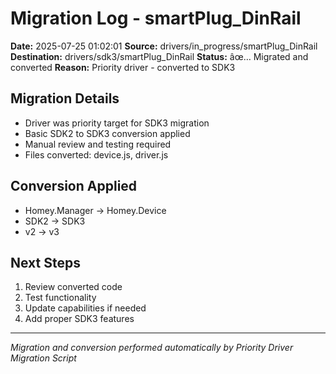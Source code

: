 ﻿# Migration Log - smartPlug_DinRail

**Date:** 2025-07-25 01:02:01
**Source:** drivers/in_progress/smartPlug_DinRail
**Destination:** drivers/sdk3/smartPlug_DinRail
**Status:** âœ… Migrated and converted
**Reason:** Priority driver - converted to SDK3

## Migration Details
- Driver was priority target for SDK3 migration
- Basic SDK2 to SDK3 conversion applied
- Manual review and testing required
- Files converted: device.js, driver.js

## Conversion Applied
- Homey.Manager -> Homey.Device
- SDK2 -> SDK3
- v2 -> v3

## Next Steps
1. Review converted code
2. Test functionality
3. Update capabilities if needed
4. Add proper SDK3 features

---
*Migration and conversion performed automatically by Priority Driver Migration Script*
